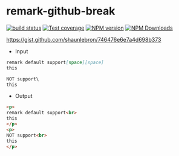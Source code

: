 # remark-github-break

[![build status](https://img.shields.io/travis/imcuttle/remark-github-break/master.svg?style=flat-square)](https://travis-ci.org/imcuttle/remark-github-break)
[![Test coverage](https://img.shields.io/codecov/c/github/imcuttle/remark-github-break.svg?style=flat-square)](https://codecov.io/github/imcuttle/remark-github-break?branch=master)
[![NPM version](https://img.shields.io/npm/v/remark-github-break.svg?style=flat-square)](https://www.npmjs.com/package/remark-github-break)
[![NPM Downloads](https://img.shields.io/npm/dm/remark-github-break.svg?style=flat-square&maxAge=43200)](https://www.npmjs.com/package/remark-github-break)

https://gist.github.com/shaunlebron/746476e6e7a4d698b373

- Input
```markdown
remark default support[space][space]
this

NOT support\
this
```

- Output
```html
<p>
remark default support<br>
this
</p>
<p>
NOT support<br>
this
</p>
```
